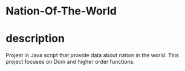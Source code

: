 ﻿# Nation-Of-The-World
 # description
 Projest in Java script that provide data about nation in the world. This project focuses on Dom and higher order functions.

